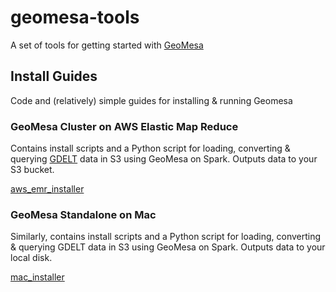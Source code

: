 # geomesa-tools

A set of tools for getting started with [GeoMesa](http://www.geomesa.org/)

## Install Guides

Code and (relatively) simple guides for installing & running Geomesa

### GeoMesa Cluster on AWS Elastic Map Reduce

Contains install scripts and a Python script for loading, converting & querying [GDELT](https://www.gdeltproject.org/) data in S3 using GeoMesa on Spark. Outputs data to your S3 bucket.

[aws_emr_installer](https://github.com/iag-geo/geomesa-tools/tree/master/aws_emr_installer)

### GeoMesa Standalone on Mac

Similarly, contains install scripts and a Python script for loading, converting & querying GDELT data in S3 using GeoMesa on Spark. Outputs data to your local disk.

[mac_installer](https://github.com/iag-geo/geomesa-tools/tree/master/mac_installer)
